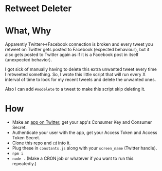 # Retweet Deleter

# What, Why

Apparently Twitter<->Facebook connection is broken and every tweet you retweet on Twitter gets posted to Facebook (expected behaviour), but it also gets posted to Twitter again as if it is a Facebook post in itself (unexpected behavior).

I got sick of manually having to delete this extra unwanted tweet every time I retweeted something. So, I wrote this little script that will run every X interval of time to look for my recent tweets and delete the unwanted ones.

Also I can add `#nodelete` to a tweet to make this script skip deleting it.

# How

- Make an [app on Twitter](app.twitter.com), get your app's Consumer Key and Consumer Secret.
- Authenticate your user with the app, get your Access Token and Access Token Secret.
- Clone this repo and `cd` into it.
- Plug these in `constants.js` along with your `screen_name` (Twitter handle).
- `npm i`
- `node .` (Make a CRON job or whatever if you want to run this repeatedly.)